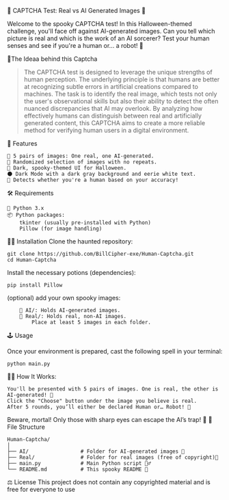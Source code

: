 🎃 CAPTCHA Test: Real vs AI Generated Images 👻

Welcome to the spooky CAPTCHA test! In this Halloween-themed challenge, you'll face off against AI-generated images. Can you tell which picture is real and which is the work of an AI sorcerer? Test your human senses and see if you're a human or... a robot! 🤖

🧠The Ideaa behind this Captcha

>The CAPTCHA test is designed to leverage the unique strengths of human perception. The underlying principle is that humans are better at recognizing subtle errors in artificial creations compared to machines. The task is to identify the real image, which tests not only the user's observational skills but also their ability to detect the often nuanced discrepancies that AI may overlook. By analyzing how effectively humans can distinguish between real and artificially generated content, this CAPTCHA aims to create a more reliable method for verifying human users in a digital environment.

🎃 Features

    🧟 5 pairs of images: One real, one AI-generated.
    🔀 Randomized selection of images with no repeats.
    🎨 Dark, spooky-themed UI for Halloween.
    🌑 Dark Mode with a dark gray background and eerie white text.
    🧠 Detects whether you're a human based on your accuracy!

🛠️ Requirements

    🐍 Python 3.x
    📦 Python packages:
        tkinter (usually pre-installed with Python)
        Pillow (for image handling)

🧙‍♂️ Installation
Clone the haunted repository:

    git clone https://github.com/BillCipher-exe/Human-Captcha.git
    cd Human-Captcha

Install the necessary potions (dependencies):


    pip install Pillow

(optional) add your own spooky images:

        🧠 AI/: Holds AI-generated images.
        🎃 Real/: Holds real, non-AI images.
            Place at least 5 images in each folder.

🕹️ Usage

Once your environment is prepared, cast the following spell in your terminal:

    python main.py

🧛‍♂️ How It Works:

    You'll be presented with 5 pairs of images. One is real, the other is AI-generated! 🎃
    Click the "Choose" button under the image you believe is real.
    After 5 rounds, you’ll either be declared Human or… Robot! 🤖

Beware, mortal! Only those with sharp eyes can escape the AI’s trap! 🔮
📂 File Structure

    Human-Captcha/
    │
    ├── AI/                 # Folder for AI-generated images 🧠
    ├── Real/               # Folder for real images (free of copyright)🎃
    ├── main.py             # Main Python script 🧛‍♂️
    └── README.md           # This spooky README 👻

⚖️ License
This project does not contain any copyrighted material and is free for everyone to use
